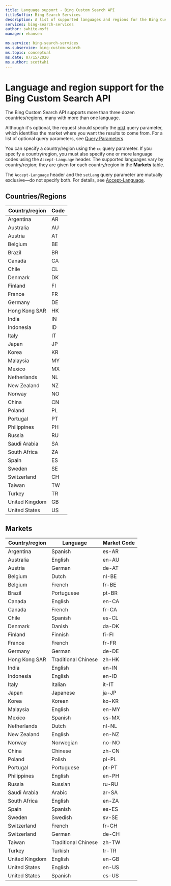 ```yaml
---
title: Language support - Bing Custom Search API
titleSuffix: Bing Search Services
description: A list of supported languages and regions for the Bing Custom Search API.
services: bing-search-services
author: swhite-msft
manager: ehansen

ms.service: bing-search-services
ms.subservice: bing-custom-search
ms.topic: conceptual
ms.date: 07/15/2020
ms.author: scottwhi
---
```


# Language and region support for the Bing Custom Search API

The Bing Custom Search API supports more than three dozen countries/regions, many with more than one language.

Although it's optional, the request should specify the [mkt](reference/query-parameters.md#mkt) query parameter, which identifies the market where you want the results to come from. For a list of optional query parameters, see [Query Parameters](reference/query-parameters.md)

You can specify a country/region using the `cc` query parameter. If you specify a country/region, you must also specify one or more language codes using the `Accept-Language` header. The supported languages vary by country/region; they are given for each country/region in the **Markets** table.

The `Accept-Language` header and the `setLang` query parameter are mutually exclusive—do not specify both. For details, see [Accept-Language](reference/headers.md#acceptlanguage).

## Countries/Regions

|Country/region|Code|
|-------|----|
|Argentina|AR|
|Australia|AU|
|Austria|AT|
|Belgium|BE|
|Brazil|BR|
|Canada|CA|
|Chile|CL|
|Denmark|DK|
|Finland|FI|
|France|FR|
|Germany|DE|
|Hong Kong SAR|HK|
|India|IN|
|Indonesia|ID|
|Italy|IT|
|Japan|JP|
|Korea|KR|
|Malaysia|MY|
|Mexico|MX|
|Netherlands|NL|
|New Zealand|NZ|
|Norway|NO|
|China|CN|
|Poland|PL|
|Portugal|PT|
|Philippines|PH|
|Russia|RU|
|Saudi Arabia|SA|
|South Africa|ZA|
|Spain|ES|
|Sweden|SE|
|Switzerland|CH|
|Taiwan|TW|
|Turkey|TR|
|United Kingdom|GB|
|United States|US|


## Markets

|Country/region|Language|Market Code|
|-------|--------|-----------|
|Argentina|Spanish|es-AR|
|Australia|English|en-AU|
|Austria|German|de-AT|
|Belgium|Dutch|nl-BE|
|Belgium|French|fr-BE|
|Brazil|Portuguese|pt-BR|
|Canada|English|en-CA|
|Canada|French|fr-CA|
|Chile|Spanish|es-CL|
|Denmark|Danish|da-DK|
|Finland|Finnish|fi-FI|
|France|French|fr-FR|
|Germany|German|de-DE|
|Hong Kong SAR|Traditional Chinese|zh-HK|
|India|English|en-IN|
|Indonesia|English|en-ID|
|Italy|Italian|it-IT|
|Japan|Japanese|ja-JP|
|Korea|Korean|ko-KR|
|Malaysia|English|en-MY|
|Mexico|Spanish|es-MX|
|Netherlands|Dutch|nl-NL|
|New Zealand|English|en-NZ|
|Norway|Norwegian|no-NO|
|China|Chinese|zh-CN|
|Poland|Polish|pl-PL|
|Portugal|Portuguese|pt-PT|
|Philippines|English|en-PH|
|Russia|Russian|ru-RU|
|Saudi Arabia|Arabic|ar-SA|
|South Africa|English|en-ZA|
|Spain|Spanish|es-ES|
|Sweden|Swedish|sv-SE|
|Switzerland|French|fr-CH|
|Switzerland|German|de-CH|
|Taiwan|Traditional Chinese|zh-TW|
|Turkey|Turkish|tr-TR|
|United Kingdom|English|en-GB|
|United States|English|en-US|
|United States|Spanish|es-US|
